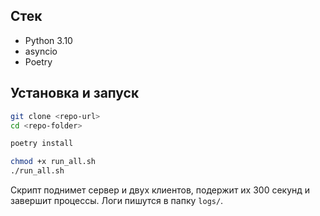 ## Стек

* Python 3.10
* asyncio
* Poetry

## Установка и запуск

```bash
git clone <repo-url>
cd <repo-folder>

poetry install

chmod +x run_all.sh
./run_all.sh
```

Скрипт поднимет сервер и двух клиентов, подержит их 300 секунд и завершит процессы.
Логи пишутся в папку `logs/`.

